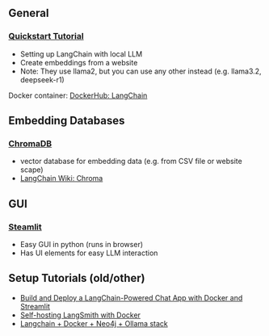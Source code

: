 
## General
### [Quickstart Tutorial](https://python.langchain.com/v0.1/docs/get_started/quickstart/)
- Setting up LangChain with local LLM
- Create embeddings from a website
- Note: They use llama2, but you can use any other instead (e.g. llama3.2, deepseek-r1)

Docker container: [DockerHub: LangChain](https://hub.docker.com/r/langchain/langchain)

## Embedding Databases
### [ChromaDB](https://python.langchain.com/docs/integrations/vectorstores/chroma/)
- vector database for embedding data (e.g. from CSV file or website scape)
- [LangChain Wiki: Chroma](https://python.langchain.com/docs/integrations/vectorstores/chroma/)
## GUI
### [Steamlit](https://streamlit.io/)
- Easy GUI in python (runs in browser)
- Has UI elements for easy LLM interaction

## Setup Tutorials (old/other)
- [Build and Deploy a LangChain-Powered Chat App with Docker and Streamlit](https://www.docker.com/blog/build-and-deploy-a-langchain-powered-chat-app-with-docker-and-streamlit/)
- [Self-hosting LangSmith with Docker](https://docs.smith.langchain.com/self_hosting/installation/docker)
- [Langchain + Docker + Neo4j + Ollama stack](https://github.com/docker/genai-stack)